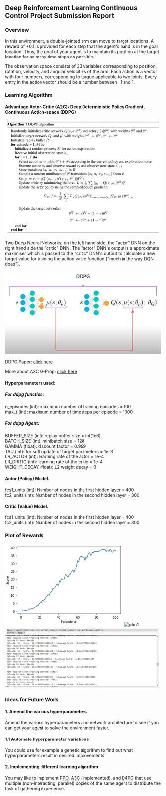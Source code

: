 [//]: # (Image References)

[image1]: images/ddpg-algorithm.JPG "A2C DDPG"
[image2]: images/ddpg-algorithm-intuition.JPG "A2C DDPG INTUITIVE"
[image3]: images/plot.JPG "plot"
[image4]: images/plot1.JPG "plot1"
[image5]: images/score.JPG "plot of rewards per episode"

## Deep Reinforcement Learning Continuous Control Project Submission Report

### Overview

In this environment, a double-jointed arm can move to target locations. A reward of +0.1 is provided for each step that the agent's hand is in the goal location. Thus, the goal of your agent is to maintain its position at the target location for as many time steps as possible.

The observation space consists of 33 variables corresponding to position, rotation, velocity, and angular velocities of the arm. Each action is a vector with four numbers, corresponding to torque applicable to two joints. Every entry in the action vector should be a number between -1 and 1.

### Learning Algorithm

#### Advantage Actor-Critic (A2C): Deep Deterministic Policy Gradient, Continuous Action-space (DDPG)

![A2C DDPG][image1]

Two Deep Neural Networks, on the left hand side, the "actor" DNN on the right hand side the "critic" DNN.
The "actor" DNN's output is a approximate maximiser which is passed to the "critic" DNN's output to calculate a new target value for training the action value function ("much in the way DQN does").

![A2C DDPG INTUITIVE][image2]

DDPG Paper:
[click here](https://arxiv.org/abs/1509.02971)

More about A3C Q-Prop:
[click here](https://arxiv.org/abs/1611.02247)

#### Hyperparameters used:

##### For ddpg function:
n_episodes (int): maximum number of training episodes = 100<br />
max_t (int): maximum number of timesteps per episode = 1000<br />

##### For ddpg Agent:
BUFFER_SIZE (int): replay buffer size = int(1e6)<br />
BATCH_SIZE (int): minibatch size = 128<br />
GAMMA (float): discount factor = 0.999<br />
TAU (int): for soft update of target parameters = 1e-3<br />
LR_ACTOR (int): learning rate of the actor = 1e-4<br />
LR_CRITIC (int): learning rate of the critic = 1e-4<br />
WEIGHT_DECAY (float): L2 weight decay = 0<br />

#### Actor (Policy) Model.
fcs1_units (int): Number of nodes in the first hidden layer = 400<br />
fc2_units (int): Number of nodes in the second hidden layer = 300<br />

#### Critic (Value) Model.
fcs1_units (int): Number of nodes in the first hidden layer = 400<br />
fc2_units (int): Number of nodes in the second hidden layer = 300<br />

### Plot of Rewards

![plot][image3]
![plot1][image4]
![plot of rewards per episode][image5]

### Ideas for Future Work

#### 1. Amend the various hyperparameters
Amend the various hyperparameters and network architecture to see if you can get your agent to solve the environment faster.

#### 1.1 Automate hyperparameter variations
You could use for example a genetic algorithm to find out what hyperparameters result in desired improvements.

#### 2. Implementing different learning algorithm
You may like to implement [PPO](https://arxiv.org/pdf/1707.06347.pdf), [A3C](https://arxiv.org/pdf/1602.01783.pdf) (implemented), and [D4PG](https://openreview.net/pdf?id=SyZipzbCb) that use multiple (non-interacting, parallel) copies of the same agent to distribute the task of gathering experience.
